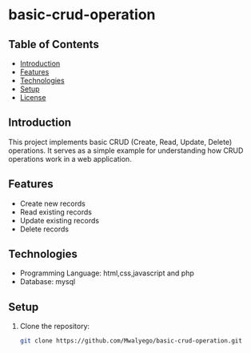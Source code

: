 # basic-crud-operation

## Table of Contents
- [Introduction](#introduction)
- [Features](#features)
- [Technologies](#technologies)
- [Setup](#setup)
- [License](#license)

## Introduction
This project implements basic CRUD (Create, Read, Update, Delete) operations. It serves as a simple example for understanding how CRUD operations work in a web application.

## Features
- Create new records
- Read existing records
- Update existing records
- Delete records

## Technologies
- Programming Language: html,css,javascript and php
- Database: mysql

## Setup
1. Clone the repository:
    ```sh
    git clone https://github.com/Mwalyego/basic-crud-operation.git
